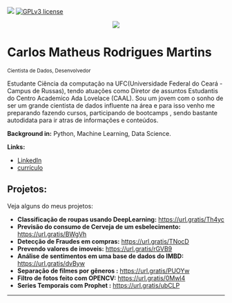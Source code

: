 [![](https://img.shields.io/badge/python-3.7+-blue.svg)](https://www.python.org/downloads/release/python-365/) [![GPLv3 license](https://img.shields.io/badge/License-GPLv3-blue.svg)](http://perso.crans.org/besson/LICENSE.html)

<p align="center">
  <img src="banner.png" >
</p>

# Carlos Matheus Rodrigues Martins
<sub>Cientista de Dados, Desenvolvedor</sub>

Estudante Ciência da computação na UFC(Universidade Federal do Ceará - Campus de Russas), tendo atuações como Diretor de assuntos Estudantis do Centro Academico Ada Lovelace (CAAL). Sou um jovem com o sonho de ser um grande cientista de dados influente na área e para isso venho me preparando fazendo cursos, participando de bootcamps , sendo bastante autodidata para ir atras de informações e conteúdos.

**Background in:** Python, Machine Learning, Data Science.

**Links:**
* [LinkedIn](https://www.linkedin.com/in/carlos-matheus-dev)
* [currículo](https://github.com/DuplamenteH/Portfolio/blob/master/Currículo%20Carlos%20Matheus.pdf)


## Projetos:
Veja alguns do meus projetos:

* **Classificação de roupas usando DeepLearning:** https://url.gratis/Th4yc
* **Previsão do consumo de Cerveja de um esbelecimento:** https://url.gratis/BWgVh
* **Detecção de Fraudes em compras:** https://url.gratis/TNocD
* **Prevendo valores de imoveis:** https://url.gratis/rGVB9
* **Análise de sentimentos em uma base de dados do IMBD:** https://url.gratis/dvByw
* **Separação de filmes por gêneros :** https://url.gratis/PUOYw
* **Filtro de fotos feito com OPENCV:** https://url.gratis/0Mwl4
* **Series Temporais com Prophet :** https://url.gratis/ubCLP
---




